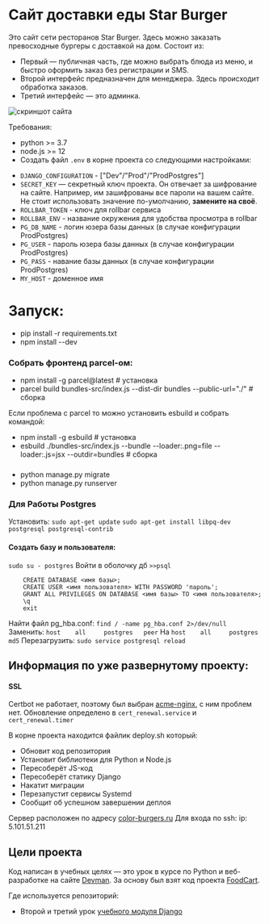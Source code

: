 # Сайт доставки еды Star Burger

Это сайт сети ресторанов Star Burger. Здесь можно заказать превосходные бургеры с доставкой на дом.
Состоит из:

- Первый — публичная часть, где можно выбрать блюда из меню, и быстро оформить заказ без регистрации и SMS.
- Второй интерфейс предназначен для менеджера. Здесь происходит обработка заказов.
- Третий интерфейс — это админка.

![скриншот сайта](https://dvmn.org/filer/canonical/1594651635/686/)

Требования:

- python >= 3.7
- node.js >= 12
- Cоздать файл `.env` в корне проекта со следующими настройками:

* `DJANGO_CONFIGURATION` - ["Dev"/"Prod"/"ProdPostgres"]
* `SECRET_KEY` — секретный ключ проекта. Он отвечает за шифрование на сайте. Например, им зашифрованы все пароли на вашем сайте. Не стоит использовать значение по-умолчанию, **замените на своё**.
* `ROLLBAR_TOKEN` - ключ для rollbar сервиса
* `ROLLBAR_ENV` - название окружения для удобства просмотра в rollbar
* `PG_DB_NAME` - логин юзера базы данных (в случае конфигурации ProdPostgres)
* `PG_USER` - пароль юзера базы данных (в случае конфигурации ProdPostgres)
* `PG_PASS` - навание базы данных (в случае конфигурации ProdPostgres)
* `MY_HOST` - доменное имя

# Запуск:

- pip install -r requirements.txt
- npm install --dev

### Собрать фронтенд parcel-ом:

- npm install -g parcel@latest # установка
- parcel build bundles-src/index.js --dist-dir bundles --public-url="./" # сборка

Если проблема с parcel то можно установить esbuild и собрать командой:

- npm install -g esbuild # установка
- esbuild ./bundles-src/index.js --bundle --loader:.png=file --loader:.js=jsx --outdir=bundles # сборка

###

- python manage.py migrate
- python manage.py runserver

### Для Работы Postgres

Установить:
`sudo apt-get update`
`sudo apt-get install libpq-dev postgresql postgresql-contrib`

#### Создать базу и пользователя:

`sudo su - postgres`
Войти в оболочку дб
`>>psql`

```
    CREATE DATABASE <имя базы>;
    CREATE USER <имя пользователя> WITH PASSWORD 'пароль';
    GRANT ALL PRIVILEGES ON DATABASE <имя базы> TO <имя пользователя>;
    \q
    exit
```

Найти файл pg_hba.conf:
`find / -name pg_hba.conf 2>/dev/null`
Заменить:
`host    all     postgres   peer` На `host    all     postgres      md5`
Перезагрузить:
`sudo service postgresql reload`

## Информация по уже развернутому проекту:

#### SSL

Certbot не работает, поэтому был выбран [acme-nginx](https://github.com/kshcherban/acme-nginx#usage), с ним проблем нет.
Обновление определено в `cert_renewal.service` и `cert_renewal.timer`

В корне проекта находится файлик deploy.sh который:

- Обновит код репозитория
- Установит библиотеки для Python и Node.js
- Пересоберёт JS-код
- Пересоберёт статику Django
- Накатит миграции
- Перезапустит сервисы Systemd
- Сообщит об успешном завершении деплоя

Сервер расположен по адресу [color-burgers.ru](https://color-burgers.ru)
Для входа по ssh:
ip: 5.101.51.211

## Цели проекта

Код написан в учебных целях — это урок в курсе по Python и веб-разработке на сайте [Devman](https://dvmn.org). За основу был взят код проекта [FoodCart](https://github.com/Saibharath79/FoodCart).

Где используется репозиторий:

- Второй и третий урок [учебного модуля Django](https://dvmn.org/modules/django/)
